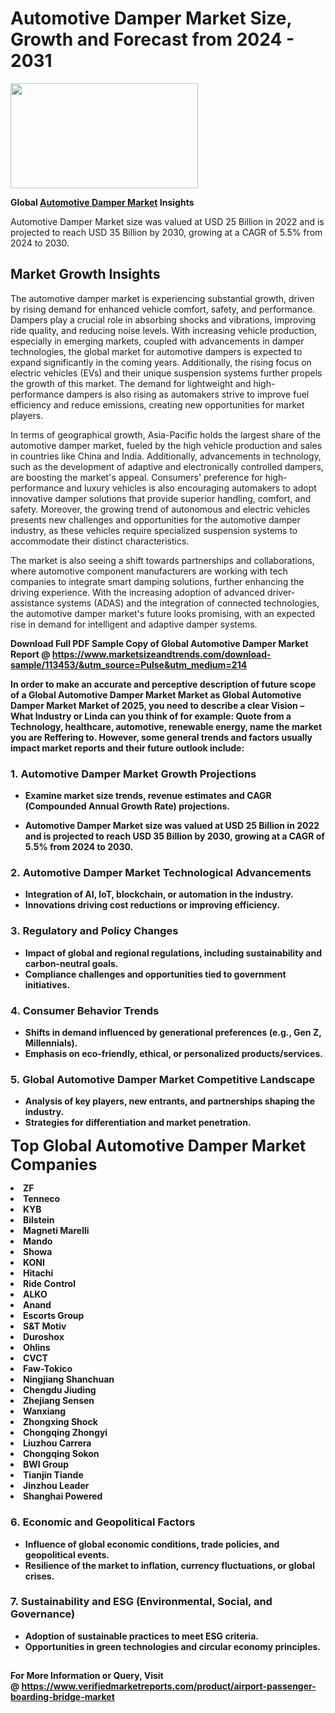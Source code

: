<H1>Automotive Damper Market Size, Growth and Forecast from 2024 - 2031</H1><img class="aligncenter size-medium wp-image-584254" src="https://thirdeyenews.in/wp-content/uploads/2024/09/Global-Market-Research-300x168.jpeg" alt="" width="300" height="168" /><p><strong>Global&nbsp;<a href="https://www.marketsizeandtrends.com/download-sample/113453/&amp;utm_source=Pulse&amp;utm_medium=214">Automotive Damper Market</a> Insights</strong></p><p>Automotive Damper Market size was valued at USD 25 Billion in 2022 and is projected to reach USD 35 Billion by 2030, growing at a CAGR of 5.5% from 2024 to 2030.</p><p><h2>Market Growth Insights</h2> <p>The automotive damper market is experiencing substantial growth, driven by rising demand for enhanced vehicle comfort, safety, and performance. Dampers play a crucial role in absorbing shocks and vibrations, improving ride quality, and reducing noise levels. With increasing vehicle production, especially in emerging markets, coupled with advancements in damper technologies, the global market for automotive dampers is expected to expand significantly in the coming years. Additionally, the rising focus on electric vehicles (EVs) and their unique suspension systems further propels the growth of this market. The demand for lightweight and high-performance dampers is also rising as automakers strive to improve fuel efficiency and reduce emissions, creating new opportunities for market players.</p> <p><strong></strong></p> <p>In terms of geographical growth, Asia-Pacific holds the largest share of the automotive damper market, fueled by the high vehicle production and sales in countries like China and India. Additionally, advancements in technology, such as the development of adaptive and electronically controlled dampers, are boosting the market's appeal. Consumers' preference for high-performance and luxury vehicles is also encouraging automakers to adopt innovative damper solutions that provide superior handling, comfort, and safety. Moreover, the growing trend of autonomous and electric vehicles presents new challenges and opportunities for the automotive damper industry, as these vehicles require specialized suspension systems to accommodate their distinct characteristics.</p> <p>The market is also seeing a shift towards partnerships and collaborations, where automotive component manufacturers are working with tech companies to integrate smart damping solutions, further enhancing the driving experience. With the increasing adoption of advanced driver-assistance systems (ADAS) and the integration of connected technologies, the automotive damper market's future looks promising, with an expected rise in demand for intelligent and adaptive damper systems.</p> <p><strong></p><p><span class=""><strong>Download Full PDF Sample Copy of Global Automotive Damper Market Report</strong> @ <a href="https://www.marketsizeandtrends.com/download-sample/113453/&amp;utm_source=Pulse&amp;utm_medium=214" target="_blank">https://www.marketsizeandtrends.com/download-sample/113453/&amp;utm_source=Pulse&amp;utm_medium=214</a></span></p><p>In order to make an accurate and perceptive description of future scope of a Global&nbsp;Automotive Damper Market Market as Global&nbsp;Automotive Damper Market Market of 2025, you need to describe a clear Vision &ndash; What Industry or Linda can you think of for example: Quote from a Technology, healthcare, automotive, renewable energy, name the market you are Reffering to. However, some general trends and factors usually impact market reports and their future outlook include:</p><h3>1.&nbsp;<strong>Automotive Damper Market Growth Projections</strong></h3><ul><li>Examine market size trends, revenue estimates and CAGR (Compounded Annual Growth Rate) projections.</li><li><p>Automotive Damper Market size was valued at USD 25 Billion in 2022 and is projected to reach USD 35 Billion by 2030, growing at a CAGR of 5.5% from 2024 to 2030.</p></li></ul><h3>2.&nbsp;<strong>Automotive Damper Market Technological Advancements</strong></h3><ul><li>Integration of AI, IoT, blockchain, or automation in the industry.</li><li>Innovations driving cost reductions or improving efficiency.</li></ul><h3>3.&nbsp;<strong>Regulatory and Policy Changes</strong></h3><ul><li>Impact of global and regional regulations, including sustainability and carbon-neutral goals.</li><li>Compliance challenges and opportunities tied to government initiatives.</li></ul><h3>4.&nbsp;<strong>Consumer Behavior Trends</strong></h3><ul><li>Shifts in demand influenced by generational preferences (e.g., Gen Z, Millennials).</li><li>Emphasis on eco-friendly, ethical, or personalized products/services.</li></ul><h3>5.&nbsp;<strong>Global Automotive Damper Market Competitive Landscape</strong></h3><ul><li>Analysis of key players, new entrants, and partnerships shaping the industry.</li><li>Strategies for differentiation and market penetration.</li></ul><p data-pm-slice="1 1 []"><span style="color: inherit; font-family: inherit; font-size: 25px;">Top Global Automotive Damper Market Companies</span></p><div class="" data-test-id=""><p><li>ZF</li><li> Tenneco</li><li> KYB</li><li> Bilstein</li><li> Magneti Marelli</li><li> Mando</li><li> Showa</li><li> KONI</li><li> Hitachi</li><li> Ride Control</li><li> ALKO</li><li> Anand</li><li> Escorts Group</li><li> S&T Motiv</li><li> Duroshox</li><li> Ohlins</li><li> CVCT</li><li> Faw-Tokico</li><li> Ningjiang Shanchuan</li><li> Chengdu Jiuding</li><li> Zhejiang Sensen</li><li> Wanxiang</li><li> Zhongxing Shock</li><li> Chongqing Zhongyi</li><li> Liuzhou Carrera</li><li> Chongqing Sokon</li><li> BWI Group</li><li> Tianjin Tiande</li><li> Jinzhou Leader</li><li> Shanghai Powered</li></p></div><h3>6.&nbsp;<strong>Economic and Geopolitical Factors</strong></h3><ul><li>Influence of global economic conditions, trade policies, and geopolitical events.</li><li>Resilience of the market to inflation, currency fluctuations, or global crises.</li></ul><h3>7.&nbsp;<strong>Sustainability and ESG (Environmental, Social, and Governance)</strong></h3><ul><li>Adoption of sustainable practices to meet ESG criteria.</li><li>Opportunities in green technologies and circular economy principles.</li></ul><h2><strong style="font-size: 14px;">For More Information or Query, Visit @&nbsp;</strong><a style="background-color: #ffffff; font-size: 14px;" href="https://www.marketsizeandtrends.com/report/automotive-damper-market/" target="_blank">https://www.verifiedmarketreports.com/product/airport-passenger-boarding-bridge-market</a></h2>
